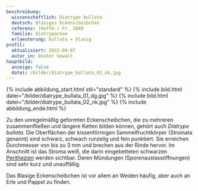 ```yaml
---
beschreibung:
  wissenschaftlich: Diatrype bullata
  deutsch: Blasiges Eckenscheibchen
  referenz: (Hoffm.) Fr. 1849
  familie: Diatrypaceae
  erlaeuterung: bullata = blasig
profil:
  aktualisiert: 2022-08-07
  autor_in: Dieter Gewalt
hauptbild:
  anzeige: false
  datei: /bilder/diatrype_bullata_02_nk.jpg
---
```

{% include abbildung_start.html stil="standard" %}
{% include bild.html datei="/bilder/diatrype_bullata_01_dg.jpg" %}
{% include bild.html datei="/bilder/diatrype_bullata_02_nk.jpg" %}
{% include abbildung_ende.html %}

Zu den unregelmäßig geformten Eckenscheibchen, die zu mehreren zusammenfließen und längere Ketten bilden können, gehört auch *Diatrype bullata*. Die Oberflächen der kissenförmigen Sammelfruchtkörper (Stromata genannt) sind schwarz, schwach runzelig und fein punktiert. Sie erreichen Durchmesser von bis zu 3 mm und brechen aus der Rinde hervor. Im Anschnitt ist das Stroma weiß, die darin eingebetteten schwarzen [Perithezien](Perithezien "Glossar") werden sichtbar. Deren Mündungen (Sporenauslassöffnungen) sind sehr kurz und unauffällig.

Das Blasige Eckenscheibchen ist vor allem an Weiden häufig, aber auch an Erle und Pappel zu finden.